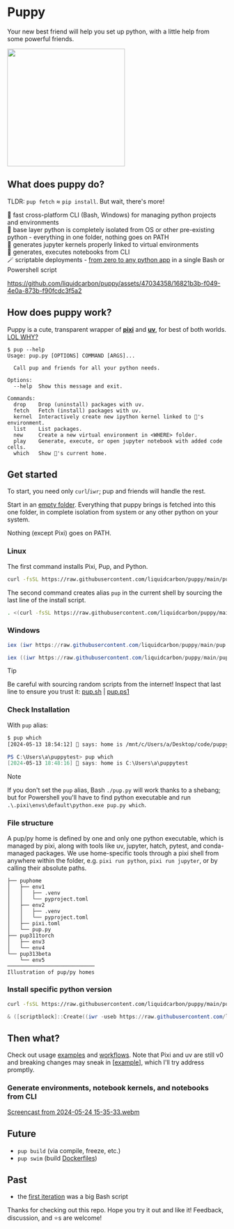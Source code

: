 # Puppy

Your new best friend will help you set up python, with a little help from some powerful friends.

<img src="https://github.com/liquidcarbon/puppy/assets/47034358/da604ebd-4ce3-4e5d-b88b-ef46de7367fc" width="270">

## What does puppy do?

TLDR: `pup fetch` ≈ `pip install`.  But wait, there's more!

🚀 fast cross-platform CLI (Bash, Windows) for managing python projects and environments  
🫧 base layer python is completely isolated from OS or other pre-existing python - everything in one folder, nothing goes on PATH  
🥜 generates jupyter kernels properly linked to virtual environments  
📔 generates, executes notebooks from CLI  
🪄 scriptable deployments - [from zero to any python app](https://github.com/liquidcarbon/puppy/actions/workflows/examples.yml) in a single Bash or Powershell script

https://github.com/liquidcarbon/puppy/assets/47034358/16821b3b-f049-4e0a-873b-f90fcdc3f5a2

## How does puppy work?

Puppy is a cute, transparent wrapper of **[pixi](https://github.com/prefix-dev/pixi)** and **[uv](https://github.com/astral-sh/uv)**, for best of both worlds.  
[LOL WHY?](https://github.com/liquidcarbon/puppy/discussions/1)

```
$ pup --help
Usage: pup.py [OPTIONS] COMMAND [ARGS]...

  Call pup and friends for all your python needs.

Options:
  --help  Show this message and exit.

Commands:
  drop    Drop (uninstall) packages with uv.
  fetch   Fetch (install) packages with uv.
  kernel  Interactively create new ipython kernel linked to 🐶's environment.
  list    List packages.
  new     Create a new virtual environment in <WHERE> folder.
  play    Generate, execute, or open jupyter notebook with added code cells.
  which   Show 🐶's current home.
```

## Get started

To start, you need only `curl`/`iwr`; pup and friends will handle the rest.

Start in an [empty folder](#file-structure).  Everything that puppy brings is fetched into this one folder, in complete isolation from system or any other python on your system.

Nothing (except Pixi) goes on PATH.


### Linux

The first command installs Pixi, Pup, and Python.
```bash
curl -fsSL https://raw.githubusercontent.com/liquidcarbon/puppy/main/pup.sh | bash
```

The second command creates alias `pup` in the current shell by sourcing the last line of the install script.
```bash
. <(curl -fsSL https://raw.githubusercontent.com/liquidcarbon/puppy/main/pup.sh | tail -1)
```

### Windows

```powershell
iex (iwr https://raw.githubusercontent.com/liquidcarbon/puppy/main/pup.ps1).Content
```

```powershell
iex ((iwr https://raw.githubusercontent.com/liquidcarbon/puppy/main/pup.ps1).Content -split "`n")[-2]
```
> [!TIP] 
> Be careful with sourcing random scripts from the internet!  Inspect that last line to ensure you trust it: [pup.sh](https://github.com/liquidcarbon/puppy/blob/main/pup.sh#L146) | [pup.ps1](https://github.com/liquidcarbon/puppy/blob/main/pup.ps1#L157)

### Check Installation
With `pup` alias:

```bash
$ pup which
[2024-05-13 18:54:12] 🐶 says: home is /mnt/c/Users/a/Desktop/code/puppy513
```

```powershell
PS C:\Users\a\puppytest> pup which
[2024-05-13 18:48:16] 🐶 says: home is C:\Users\a\puppytest
```

> [!NOTE] 
> If you don't set the `pup` alias, Bash `./pup.py` will work thanks to a shebang; but for Powershell you'll have to find python executable and run `.\.pixi\envs\default\python.exe pup.py which`.

### File structure

A pup/py home is defined by one and only one python executable, which is managed by pixi,
along with tools like uv, jupyter, hatch, pytest, and conda-managed packages.
We use home-specific tools through a pixi shell from anywhere within the folder,
e.g. `pixi run python`, `pixi run jupyter`, or by calling their absolute paths.

```
├── puphome
│   ├── env1
│   │   ├── .venv
│   │   └── pyproject.toml
│   ├── env2
│   │   ├── .venv
│   │   └── pyproject.toml
│   ├── pixi.toml
│   └── pup.py
├── pup311torch
│   ├── env3
│   └── env4
└── pup313beta
    └── env5
────────────────────────────
Illustration of pup/py homes
```

### Install specific python version
```bash
curl -fsSL https://raw.githubusercontent.com/liquidcarbon/puppy/main/pup.sh | bash -s 3.11
```

```powershell
& ([scriptblock]::Create((iwr -useb https://raw.githubusercontent.com/liquidcarbon/puppy/main/pup.ps1).Content)) 3.11
```

## Then what?

Check out usage [examples](https://github.com/liquidcarbon/puppy/tree/main/examples) and [workflows](https://github.com/liquidcarbon/puppy/tree/main/.github/workflows).
Note that Pixi and uv are still v0 and breaking changes may sneak in [[example](https://github.com/prefix-dev/pixi/commit/766244ccaa25fcba79c17145f1cbc631e074d850)], which I'll try address promptly.

### Generate environments, notebook kernels, and notebooks from CLI

[Screencast from 2024-05-24 15-35-33.webm](https://github.com/liquidcarbon/puppy/assets/47034358/272aea05-01c6-49c9-ada2-180cfac08927)


## Future
- `pup build` (via compile, freeze, etc.)
- `pup swim` (build [Dockerfiles](https://huggingface.co/spaces/liquidcarbon/pup-fileserver))


## Past
- the [first iteration](https://github.com/liquidcarbon/puppy/tree/b474b1cd6c63b9fc80db5d81f954536a58aeab2a) was a big Bash script

Thanks for checking out this repo.  Hope you try it out and like it!  Feedback, discussion, and ⭐s are welcome!
